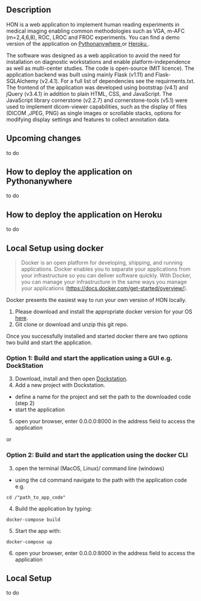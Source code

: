 ## Description
HON is a web application to implement human reading experiments in medical imaging enabling common methodologies such as VGA, m-AFC (m=2,4,6,8), ROC, LROC and FROC experiments. You can find a demo version of the application on <a href="https://hondemo.pythonanywhere.com/"> Pythonanywhere </a> or <a href="http://hon-demo.herokuapp.com/studies/overview"> Heroku </a>.

The software was designed as a web application to avoid the need for installation on diagnostic workstations and enable platform-independence as well as multi-center studies. The code is open-source (MIT licence). The application backend was built using mainly Flask (v1.11) and Flask-SQLAlchemy (v2.4.1). For a full list of dependencies see the requirments.txt. The frontend of the application was developed using bootstrap (v4.1) and jQuery (v3.4.1) in addition to plain HTML, CSS, and JavaScript. The JavaScript library cornerstone (v2.2.7) and cornerstone-tools (v5.1) were used to implement dicom-viewer capabilities, such as the display of files (DICOM ,JPEG, PNG) as single images or scrollable stacks, options for modifying display settings and features to collect annotation data. 

## Upcoming changes
to do

## How to deploy the application on Pythonanywhere
to do

## How to deploy the application on Heroku
to do

## Local Setup using docker
> Docker is an open platform for developing, shipping, and running applications. Docker enables you to separate your applications from your infrastructure so you can deliver software quickly. With Docker, you can manage your infrastructure in the same ways you manage your applications (https://docs.docker.com/get-started/overview/).

Docker presents the easiest way to run your own version of HON locally. 
1. Please download and install the appropriate docker version for your OS <a href="https://docs.docker.com/get-docker">here</a>.
2. Git clone or download and unzip this git repo.

Once you successfully installed and started docker there are two options two build and start the application.
### Option 1: Build and start the application using a GUI e.g. DockStation
3. Download, install and then open <a href="https://dockstation.io/">Dockstation</a>.
4. Add a new project with Dockstation.
- define a name for the project and set the path to the downloaded code (step 2)
- start the application 
5. open your browser, enter 0.0.0.0:8000 in the address field to access the application

or

### Option 2: Build and start the application using the docker CLI  
3. open the terminal (MacOS, Linux)/ command line (windows)
- using the cd command navigate to the path with the application code e.g.
```
cd /"path_to_app_code"
```
4. Build the application by typing: 
```
docker-compose build
```
5. Start the app with: 
```
docker-compose up
```
6. open your browser, enter 0.0.0.0:8000 in the address field to access the application

## Local Setup
to do


